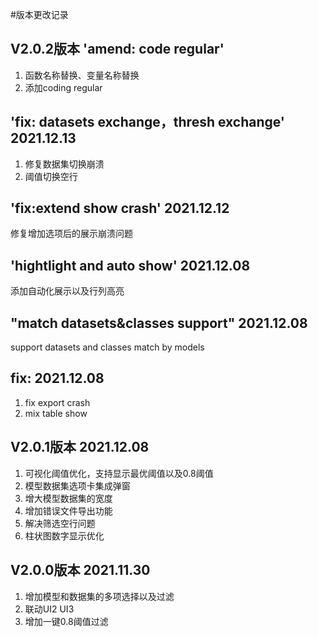 #版本更改记录
## V2.0.2版本 'amend: code regular'
1. 函数名称替换、变量名称替换
2. 添加coding regular
## 'fix: datasets exchange，thresh exchange' 2021.12.13
1. 修复数据集切换崩溃
2. 阈值切换空行
## 'fix:extend show crash' 2021.12.12
修复增加选项后的展示崩溃问题
## 'hightlight and auto show' 2021.12.08
添加自动化展示以及行列高亮
## "match datasets&classes support" 2021.12.08
support datasets and classes match by models
## fix: 2021.12.08
1. fix export crash
2. mix table show
## V2.0.1版本 2021.12.08
1. 可视化阈值优化，支持显示最优阈值以及0.8阈值
2. 模型数据集选项卡集成弹窗
3. 增大模型数据集的宽度
4. 增加错误文件导出功能
5. 解决筛选空行问题
6. 柱状图数字显示优化
## V2.0.0版本  2021.11.30
1. 增加模型和数据集的多项选择以及过滤
2. 联动UI2 UI3
3. 增加一键0.8阈值过滤
